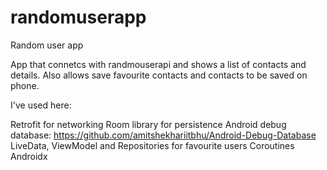 # randomuserapp
Random user app

App that connetcs with randmouserapi and shows a list of contacts and details. Also allows save favourite contacts and contacts to be saved on phone.


I've used here:

Retrofit for networking
Room library for persistence
Android debug database: https://github.com/amitshekhariitbhu/Android-Debug-Database
LiveData, ViewModel and Repositories for favourite users
Coroutines
Androidx
